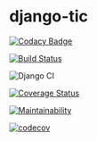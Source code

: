 # django-tic

[![Codacy Badge](https://api.codacy.com/project/badge/Grade/c9ec3f8ba9f24444b213ab5bb292f0a0)](https://app.codacy.com/manual/Crispy-lang/django-tic?utm_source=github.com&utm_medium=referral&utm_content=Crispy-lang/django-tic&utm_campaign=Badge_Grade_Dashboard)

[![Build Status](https://travis-ci.com/Crispy-lang/django-tic.svg?branch=dev)](https://travis-ci.com/Crispy-lang/django-tic)

![Django CI](https://github.com/Crispy-lang/django-tic/workflows/Django%20CI/badge.svg)

[![Coverage Status](https://coveralls.io/repos/github/Crispy-lang/django-tic/badge.svg?branch=add_travis)](https://coveralls.io/github/Crispy-lang/django-tic?branch=add_travis)

[![Maintainability](https://api.codeclimate.com/v1/badges/acde6a437494590b3f61/maintainability)](https://codeclimate.com/github/Crispy-lang/django-tic/maintainability)

[![codecov](https://codecov.io/gh/Crispy-lang/django-tic/branch/dev/graph/badge.svg)](https://codecov.io/gh/Crispy-lang/django-tic)

